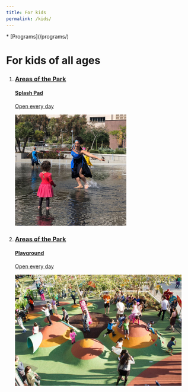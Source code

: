 ```yaml
---
title: For kids
permalink: /kids/
---
```


<nav markdown="1">
* [Programs](/programs/)
</nav>

For kids of all ages
=============

<ol class="event-list" style="grid-template-columns: 1fr 1fr;">
  <li>
    <a href="/splash-pad/">
      <div>
        <h3>Areas of the Park</h3>
        <h4>Splash Pad</h4>
        <p>
          Open every day
        </p>
      </div>
      <img src="/uploads/splash-pad-3.jpg" height="300" alt="" />
    </a>
  </li>
  <li>
    <a href="/playground/">
      <div>
        <h3>Areas of the Park</h3>
        <h4>Playground</h4>
        <p>
          Open every day
        </p>
      </div>
      <img src="/uploads/playground-2.jpg" height="300" alt="" />
    </a>
  </li>
</ol>

